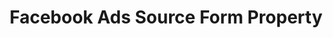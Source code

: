 ---
content-type: "api-form"
form-type: "source"
key: "source-form-properties-facebook-ads-object"

title: "Facebook Ads Source Form Property"
description: "{{ api.form-properties.source-forms.facebook-ads.description }}"

object-attributes:
  # - name: "aggregate_level"
  #   type: "PLACEHOLDER"
  #   description: "[PLACEHOLDER]"

  - name: "attribution_window"
    type: "string"
    required: false
    description: |
      Defines the number, in days, [Stitch should use as an attribution window]({{ site.baseurl }}/integrations/saas/facebook-ads#attribution-windows-data-extraction). An attribution window is the period of time for attributing results to ads and the lookback period after those actions occur during which ad results are counted.

      Accepted values, in days:

      - `1`
      - `7`
      - `28`

      To ensure your Facebook Ads and Stitch settings align, we recommend using the same attribution window in Stitch that you use in Facebook Ads. For example: If the attribution window is 28 days in Facebook, this value should be `28`.

  - name: "frequency_in_minutes"
    type: "string"
    required: true
    description: |
      {{ connect.common.attributes.frequency | replace: "[INTEGRATION]","Facebook Ads" }}

  - name: "include_deleted"
    type: "string"
    required: false
    description: "If `true`, Stitch will replicate data for deleted campaigns, ads, and adsets. **Note**: This data will not be included alongside insights data."

  # - name: "insights_buffer_days"
  #   type: "string"
  #   description: "[PLACEHOLDER]"

  - name: "start_date"
    type: "string"
    required: true
    description: |
      {{ connect.common.attributes.start-date | replace: "[INTEGRATION]","Facebook Ads" }}

examples: 
  - code: |
      {  
       "type":"platform.facebook",
       "properties":{  
          "frequency_in_minutes":"30",
          "include_deleted":"true",
          "start_date":"2018-01-10T00:00:00Z"
        }
      }
---